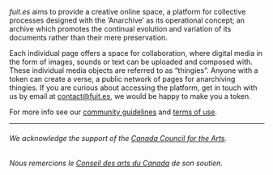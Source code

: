 *fuit.es* aims to provide a creative online space, a platform for collective processes designed with the ‘Anarchive’ as its operational concept; an archive which promotes the continual evolution and variation of its documents rather than their mere preservation.

Each individual page offers a space for collaboration, where digital media in the form of images, sounds or text can be uploaded and composed with. These individual media objects are referred to as “thingies”. Anyone with a token can create a verse, a public network of pages for anarchiving thingies. If you are curious about accessing the platform, get in touch with us by email at [contact@fuit.es](mailto:contact@fuit.es), we would be happy to make you a token.

For more info see our [community guidelines](https://fuit.es/community-guidelines) and [terms of use](https://fuit.es/terms-of-use).

---

###### *We acknowledge the support of the [Canada Council for the Arts](https://canadacouncil.ca/).*
###### *Nous remercions le [Conseil des arts du Canada](https://canadacouncil.ca/) de son soutien.*
